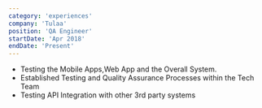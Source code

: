 ```yaml
---
category: 'experiences'
company: 'Tulaa'
position: 'QA Engineer'
startDate: 'Apr 2018'
endDate: 'Present'
---
```


- Testing the Mobile Apps,Web App and the Overall System.
- Established Testing and Quality Assurance Processes within the Tech Team
- Testing API Integration with other 3rd party systems
